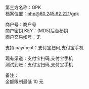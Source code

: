 第三方名称：GPK  
档案位置：php@60.245.62.221/gpk

商户号：商户号  
商户密钥 KEY：(MD5)后台秘钥  
商户交易帐号：无

支持 payment：支付宝扫码,支付宝手机

现有渠道：支付宝扫码,支付宝手机  
测试到账：支付宝扫码,支付宝手机

备注：  
金额限制最低 10 元
